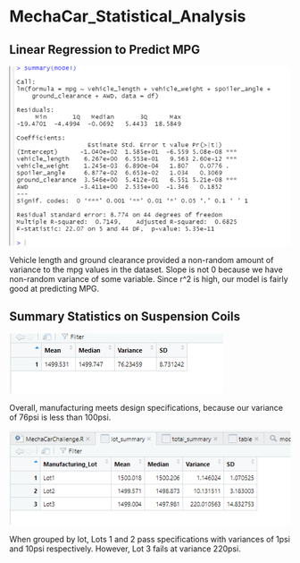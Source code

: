 # MechaCar_Statistical_Analysis

## Linear Regression to Predict MPG

![](Capture.PNG)

Vehicle length and ground clearance provided a non-random amount of variance to the mpg values in the dataset.
Slope is not 0 because we have non-random variance of some variable.
Since r^2 is high, our model is fairly good at predicting MPG.

## Summary Statistics on Suspension Coils

![](total_sum.PNG)

Overall, manufacturing meets design specifications, because our variance of 76psi is less than 100psi.

![](lot_sum.PNG)

When grouped by lot, Lots 1 and 2 pass specifications with variances of 1psi and 10psi respectively. However, Lot 3 fails at variance 220psi.
